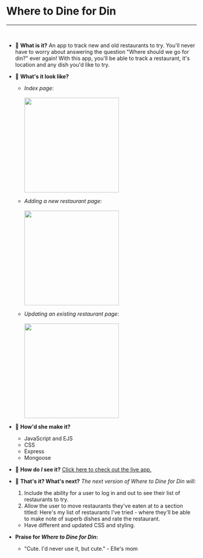 # Where to Dine for Din 
---
<br />

- 🍴 **What is it?** An app to track new and old restaurants to try. You'll never have to worry about answering the question "Where should we go for din?" ever again! With this app, you'll be able to track a restaurant, it's location and any dish you'd like to try. 

- 💭 **What's it look like?**

    - *Index page*: <br /><br /><img src="https://i.imgur.com/fl8UlHc.png" width="250"> 

    - *Adding a new restaurant page*: <br /><br /><img src="https://i.imgur.com/EE1b3e7.png" width="250"> 

    - *Updating an existing restaurant page*: <br /><br /><img src="https://i.imgur.com/DhGFyox.png" width="250">


- 🤨 **How'd she make it?**
    - JavaScript and EJS
    - CSS
    - Express
    - Mongoose

- 👀 **How do *I* see it?** [Click here to check out the live app.](https://where-to-dine-for-din.herokuapp.com/)

- 🧊 **That's it? What's next?** *The next version of Where to Dine for Din will:*
    1. Include the ability for a user to log in and out to see their list of restaurants to try.
    2. Allow the user to move restaurants they've eaten at to a section titled: Here's my list of restaurants I've tried - where they'll be able to make note of superb dishes and rate the restaurant.
    - Have different and updated CSS and styling. 

- **Praise for *Where to Dine for Din*:**
    - "Cute. I'd never use it, but cute." - Elle's mom

